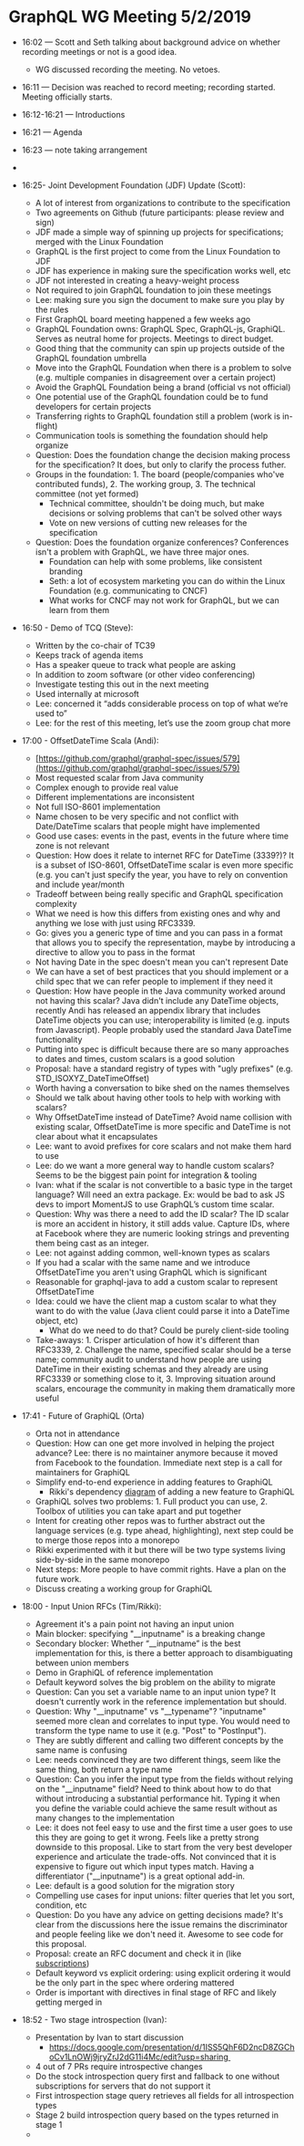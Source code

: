# GraphQL WG Meeting 5/2/2019


*   16:02 — Scott and Seth talking about background advice on whether recording meetings or not is a good idea.
    * WG discussed recording the meeting. No vetoes.

*   16:11 — Decision was reached to record meeting; recording started. Meeting officially starts.
*   16:12-16:21 — Introductions
*   16:21 — Agenda
*   16:23 — note taking arrangement
*
*   16:25- Joint Development Foundation (JDF) Update (Scott):
    *   A lot of interest from organizations to contribute to the specification
    *   Two agreements on Github (future participants: please review and sign)
    *   JDF made a simple way of spinning up projects for specifications; merged with the Linux Foundation
    *   GraphQL is the first project to come from the Linux Foundation to JDF
    *   JDF has experience in making sure the specification works well, etc
    *   JDF not interested in creating a heavy-weight process
    *   Not required to join GraphQL foundation to join these meetings
    *   Lee: making sure you sign the document to make sure you play by the rules
    *   First GraphQL board meeting happened a few weeks ago
    *   GraphQL Foundation owns: GraphQL Spec, GraphQL-js, GraphiQL. Serves as neutral home for projects. Meetings to direct budget.
    *   Good thing that the community can spin up projects outside of the GraphQL foundation umbrella
    *   Move into the GraphQL Foundation when there is a problem to solve (e.g. multiple companies in disagreement over a certain project)
    *   Avoid the GraphQL Foundation being a brand (official vs not official)
    *   One potential use of the GraphQL foundation could be to fund developers for certain projects
    *   Transferring rights to GraphQL foundation still a problem (work is in-flight)
    *   Communication tools is something the foundation should help organize
    *   Question: Does the foundation change the decision making process for the specification? It does, but only to clarify the process futher.
    *   Groups in the foundation: 1. The board (people/companies who've contributed funds), 2. The working group, 3. The technical committee (not yet formed)
        *   Technical committee, shouldn't be doing much, but make decisions or solving problems that can't be solved other ways
        *   Vote on new versions of cutting new releases for the specification
    *   Question: Does the foundation organize conferences? Conferences isn't a problem with GraphQL, we have three major ones.
        *   Foundation can help with some problems, like consistent branding
        *   Seth: a lot of ecosystem marketing you can do within the Linux Foundation (e.g. communicating to CNCF)
        *   What works for CNCF may not work for GraphQL, but we can learn from them
*   16:50 - Demo of TCQ (Steve):
    *   Written by the co-chair of TC39
    *   Keeps track of agenda items
    *   Has a speaker queue to track what people are asking
    *   In addition to zoom software (or other video conferencing)
    *   Investigate testing this out in the next meeting
    *   Used internally at microsoft
    *   Lee: concerned it “adds considerable process on top of what we’re used to”
    *   Lee: for the rest of this meeting, let’s use the zoom group chat more
*   17:00 - OffsetDateTime Scala (Andi):
    *   [https://github.com/graphql/graphql-spec/issues/579](https://github.com/graphql/graphql-spec/issues/579)
    *   Most requested scalar from Java community
    *   Complex enough to provide real value
    *   Different implementations are inconsistent
    *   Not full ISO-8601 implementation
    *   Name chosen to be very specific and not conflict with Date/DateTime scalars that people might have implemented
    *   Good use cases: events in the past, events in the future where time zone is not relevant
    *   Question: How does it relate to internet RFC for DateTime (3339?)? It is a subset of ISO-8601, OffsetDateTime scalar is even more specific (e.g. you can't just specify the year, you have to rely on convention and include year/month
    *   Tradeoff between being really specific and GraphQL specification complexity
    *   What we need is how this differs from existing ones and why and anything we lose with just using RFC3339.
    *   Go: gives you a generic type of time and you can pass in a format that allows you to specify the representation, maybe by introducing a directive to allow you to pass in the format
    *   Not having Date in the spec doesn't mean you can't represent Date
    *   We can have a set of best practices that you should implement or a child spec that we can refer people to implement if they need it
    *   Question: How have people in the Java community worked around not having this scalar? Java didn't include any DateTime objects, recently Andi has released an appendix library that includes DateTime objects you can use; interoperability is limited (e.g. inputs from Javascript). People probably used the standard Java DateTime functionality
    *   Putting into spec is difficult because there are so many approaches to dates and times, custom scalars is a good solution
    *   Proposal: have a standard registry of types with "ugly prefixes" (e.g. STD_ISOXYZ_DateTimeOffset)
    *   Worth having a conversation to bike shed on the names themselves
    *   Should we talk about having other tools to help with working with scalars?
    *   Why OffsetDateTime instead of DateTime? Avoid name collision with existing scalar, OffsetDateTime is more specific and DateTime is not clear about what it encapsulates
    *   Lee: want to avoid prefixes for core scalars and not make them hard to use
    *   Lee: do we want a more general way to handle custom scalars? Seems to be the biggest pain point for integration & tooling
    *   Ivan: what if the scalar is not convertible to a basic type in the target language? Will need an extra package. Ex: would be bad to ask JS devs to import MomentJS to use GraphQL’s custom time scalar.
    *   Question: Why was there a need to add the ID scalar? The ID scalar is more an accident in history, it still adds value. Capture IDs, where at Facebook where they are numeric looking strings and preventing them being cast as an integer.
    *   Lee: not against adding common, well-known types as scalars
    *   If you had a scalar with the same name and we introduce OffsetDateTime you aren't using GraphQL which is significant
    *   Reasonable for graphql-java to add a custom scalar to represent OffsetDateTime
    *   Idea: could we have the client map a custom scalar to what they want to do with the value (Java client could parse it into a DateTime object, etc)
        *   What do we need to do that? Could be purely client-side tooling
    *   Take-aways: 1. Crisper articulation of how it's different than RFC3339, 2. Challenge the name, specified scalar should be a terse name; community audit to understand how people are using DateTime in their existing schemas and they already are using RFC3339 or something close to it, 3. Improving situation around scalars, encourage the community in making them dramatically more useful
*   17:41 - Future of GraphiQL (Orta)
    *   Orta not in attendance
    *   Question: How can one get more involved in helping the project advance? Lee: there is no maintainer anymore because it moved from Facebook to the foundation. Immediate next step is a call for maintainers for GraphiQL
    *   Simplify end-to-end experience in adding features to GraphiQL
        *   Rikki's dependency [diagram](https://github.com/graphql/graphql-js/pull/1196#issuecomment-480275925) of adding a new feature to GraphiQL
    *   GraphiQL solves two problems: 1. Full product you can use, 2. Toolbox of utilities you can take apart and put together
    *   Intent for creating other repos was to further abstract out the language services (e.g. type ahead, highlighting), next step could be to merge those repos into a monorepo
    *   Rikki experimented with it but there will be two type systems living side-by-side in the same monorepo
    *   Next steps: More people to have commit rights. Have a plan on the future work.
    *   Discuss creating a working group for GraphiQL
*   18:00 - Input Union RFCs (Tim/Rikki):
    *   Agreement it's a pain point not having an input union
    *   Main blocker: specifying "__inputname" is a breaking change
    *   Secondary blocker: Whether “__inputname” is the best implementation for this, is there a better approach to disambiguating between union members
    *   Demo in GraphiQL of reference implementation
    *   Default keyword solves the big problem on the ability to migrate
    *   Question: Can you set a variable name to an input union type? It doesn't currently work in the reference implementation but should.
    *   Question: Why "__inputname" vs "__typename"? "inputname" seemed more clean and correlates to input type. You would need to transform the type name to use it (e.g. "Post" to "PostInput").
    *   They are subtly different and calling two different concepts by the same name is confusing
    *   Lee: needs convinced they are two different things, seem like the same thing, both return a type name
    *   Question: Can you infer the input type from the fields without relying on the "__inputname" field? Need to think about how to do that without introducing a substantial performance hit. Typing it when you define the variable could achieve the same result without as many changes to the implementation
    *   Lee: it does not feel easy to use and the first time a user goes to use this they are going to get it wrong. Feels like a pretty strong downside to this proposal. Like to start from the very best developer experience and articulate the trade-offs. Not convinced that it is expensive to figure out which input types match. Having a differentiator ("__inputname") is a great optional add-in.
    *   Lee: default is a good solution for the migration story
    *   Compelling use cases for input unions: filter queries that let you sort, condition, etc
    *   Question: Do you have any advice on getting decisions made? It's clear from the discussions here the issue remains the discriminator and people feeling like we don't need it. Awesome to see code for this proposal.
    *   Proposal: create an RFC document and check it in (like [subscriptions](https://github.com/graphql/graphql-spec/blob/master/rfcs/Subscriptions.md))
    *   Default keyword vs explicit ordering: using explicit ordering it would be the only part in the spec where ordering mattered
    *   Order is important with directives in final stage of RFC and likely getting merged in
*   18:52 - Two stage introspection (Ivan):
    *   Presentation by Ivan to start discussion
        *   https://docs.google.com/presentation/d/1ISS5QhF6D2ncD8ZGChoCv1LnOWj9jryZrJ2dG11i4Mc/edit?usp=sharing 
    *   4 out of 7 PRs require introspective changes
    *   Do the stock introspection query first and fallback to one without subscriptions for servers that do not support it
    *   First introspection stage query retrieves all fields for all introspection types
    *   Stage 2 build introspection query based on the types returned in stage 1
    *

